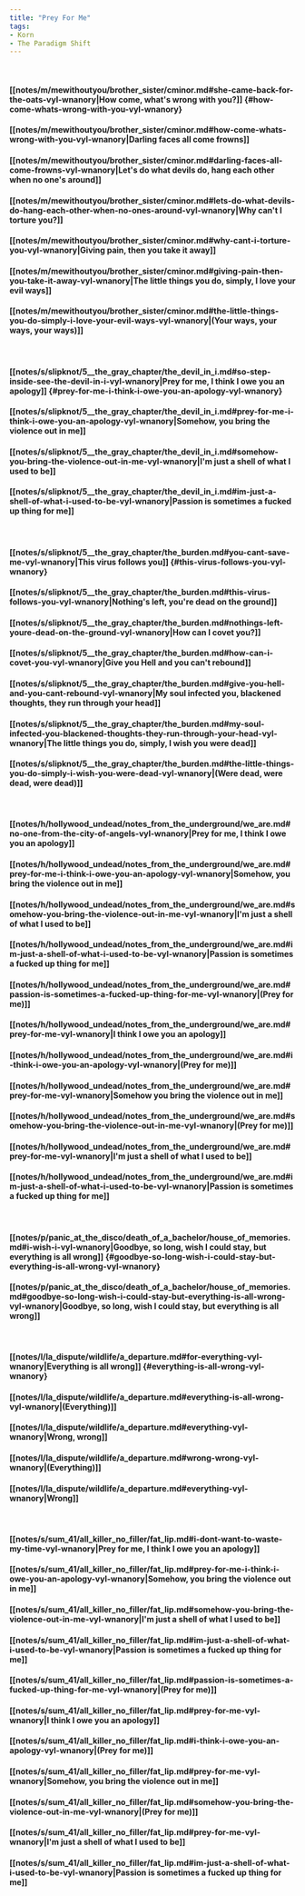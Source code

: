 ```yaml
---
title: "Prey For Me"
tags:
- Korn
- The Paradigm Shift
---
```

&nbsp;
#### [[notes/m/mewithoutyou/brother_sister/cminor.md#she-came-back-for-the-oats-vyl-wnanory|How come, what's wrong with you?]] {#how-come-whats-wrong-with-you-vyl-wnanory}
#### [[notes/m/mewithoutyou/brother_sister/cminor.md#how-come-whats-wrong-with-you-vyl-wnanory|Darling faces all come frowns]]
#### [[notes/m/mewithoutyou/brother_sister/cminor.md#darling-faces-all-come-frowns-vyl-wnanory|Let's do what devils do, hang each other when no one's around]]
#### [[notes/m/mewithoutyou/brother_sister/cminor.md#lets-do-what-devils-do-hang-each-other-when-no-ones-around-vyl-wnanory|Why can't I torture you?]]
#### [[notes/m/mewithoutyou/brother_sister/cminor.md#why-cant-i-torture-you-vyl-wnanory|Giving pain, then you take it away]]
#### [[notes/m/mewithoutyou/brother_sister/cminor.md#giving-pain-then-you-take-it-away-vyl-wnanory|The little things you do, simply, I love your evil ways]]
#### [[notes/m/mewithoutyou/brother_sister/cminor.md#the-little-things-you-do-simply-i-love-your-evil-ways-vyl-wnanory|(Your ways, your ways, your ways)]]
&nbsp;
#### [[notes/s/slipknot/5__the_gray_chapter/the_devil_in_i.md#so-step-inside-see-the-devil-in-i-vyl-wnanory|Prey for me, I think I owe you an apology]] {#prey-for-me-i-think-i-owe-you-an-apology-vyl-wnanory}
#### [[notes/s/slipknot/5__the_gray_chapter/the_devil_in_i.md#prey-for-me-i-think-i-owe-you-an-apology-vyl-wnanory|Somehow, you bring the violence out in me]]
#### [[notes/s/slipknot/5__the_gray_chapter/the_devil_in_i.md#somehow-you-bring-the-violence-out-in-me-vyl-wnanory|I'm just a shell of what I used to be]]
#### [[notes/s/slipknot/5__the_gray_chapter/the_devil_in_i.md#im-just-a-shell-of-what-i-used-to-be-vyl-wnanory|Passion is sometimes a fucked up thing for me]]
&nbsp;
#### [[notes/s/slipknot/5__the_gray_chapter/the_burden.md#you-cant-save-me-vyl-wnanory|This virus follows you]] {#this-virus-follows-you-vyl-wnanory}
#### [[notes/s/slipknot/5__the_gray_chapter/the_burden.md#this-virus-follows-you-vyl-wnanory|Nothing's left, you're dead on the ground]]
#### [[notes/s/slipknot/5__the_gray_chapter/the_burden.md#nothings-left-youre-dead-on-the-ground-vyl-wnanory|How can I covet you?]]
#### [[notes/s/slipknot/5__the_gray_chapter/the_burden.md#how-can-i-covet-you-vyl-wnanory|Give you Hell and you can't rebound]]
#### [[notes/s/slipknot/5__the_gray_chapter/the_burden.md#give-you-hell-and-you-cant-rebound-vyl-wnanory|My soul infected you, blackened thoughts, they run through your head]]
#### [[notes/s/slipknot/5__the_gray_chapter/the_burden.md#my-soul-infected-you-blackened-thoughts-they-run-through-your-head-vyl-wnanory|The little things you do, simply, I wish you were dead]]
#### [[notes/s/slipknot/5__the_gray_chapter/the_burden.md#the-little-things-you-do-simply-i-wish-you-were-dead-vyl-wnanory|(Were dead, were dead, were dead)]]
&nbsp;
#### [[notes/h/hollywood_undead/notes_from_the_underground/we_are.md#no-one-from-the-city-of-angels-vyl-wnanory|Prey for me, I think I owe you an apology]]
#### [[notes/h/hollywood_undead/notes_from_the_underground/we_are.md#prey-for-me-i-think-i-owe-you-an-apology-vyl-wnanory|Somehow, you bring the violence out in me]]
#### [[notes/h/hollywood_undead/notes_from_the_underground/we_are.md#somehow-you-bring-the-violence-out-in-me-vyl-wnanory|I'm just a shell of what I used to be]]
#### [[notes/h/hollywood_undead/notes_from_the_underground/we_are.md#im-just-a-shell-of-what-i-used-to-be-vyl-wnanory|Passion is sometimes a fucked up thing for me]]
#### [[notes/h/hollywood_undead/notes_from_the_underground/we_are.md#passion-is-sometimes-a-fucked-up-thing-for-me-vyl-wnanory|(Prey for me)]]
#### [[notes/h/hollywood_undead/notes_from_the_underground/we_are.md#prey-for-me-vyl-wnanory|I think I owe you an apology]]
#### [[notes/h/hollywood_undead/notes_from_the_underground/we_are.md#i-think-i-owe-you-an-apology-vyl-wnanory|(Prey for me)]]
#### [[notes/h/hollywood_undead/notes_from_the_underground/we_are.md#prey-for-me-vyl-wnanory|Somehow you bring the violence out in me]]
#### [[notes/h/hollywood_undead/notes_from_the_underground/we_are.md#somehow-you-bring-the-violence-out-in-me-vyl-wnanory|(Prey for me)]]
#### [[notes/h/hollywood_undead/notes_from_the_underground/we_are.md#prey-for-me-vyl-wnanory|I'm just a shell of what I used to be]]
#### [[notes/h/hollywood_undead/notes_from_the_underground/we_are.md#im-just-a-shell-of-what-i-used-to-be-vyl-wnanory|Passion is sometimes a fucked up thing for me]]
&nbsp;
#### [[notes/p/panic_at_the_disco/death_of_a_bachelor/house_of_memories.md#i-wish-i-vyl-wnanory|Goodbye, so long, wish I could stay, but everything is all wrong]] {#goodbye-so-long-wish-i-could-stay-but-everything-is-all-wrong-vyl-wnanory}
#### [[notes/p/panic_at_the_disco/death_of_a_bachelor/house_of_memories.md#goodbye-so-long-wish-i-could-stay-but-everything-is-all-wrong-vyl-wnanory|Goodbye, so long, wish I could stay, but everything is all wrong]]
&nbsp;
#### [[notes/l/la_dispute/wildlife/a_departure.md#for-everything-vyl-wnanory|Everything is all wrong]] {#everything-is-all-wrong-vyl-wnanory}
#### [[notes/l/la_dispute/wildlife/a_departure.md#everything-is-all-wrong-vyl-wnanory|(Everything)]]
#### [[notes/l/la_dispute/wildlife/a_departure.md#everything-vyl-wnanory|Wrong, wrong]]
#### [[notes/l/la_dispute/wildlife/a_departure.md#wrong-wrong-vyl-wnanory|(Everything)]]
#### [[notes/l/la_dispute/wildlife/a_departure.md#everything-vyl-wnanory|Wrong]]
&nbsp;
#### [[notes/s/sum_41/all_killer_no_filler/fat_lip.md#i-dont-want-to-waste-my-time-vyl-wnanory|Prey for me, I think I owe you an apology]]
#### [[notes/s/sum_41/all_killer_no_filler/fat_lip.md#prey-for-me-i-think-i-owe-you-an-apology-vyl-wnanory|Somehow, you bring the violence out in me]]
#### [[notes/s/sum_41/all_killer_no_filler/fat_lip.md#somehow-you-bring-the-violence-out-in-me-vyl-wnanory|I'm just a shell of what I used to be]]
#### [[notes/s/sum_41/all_killer_no_filler/fat_lip.md#im-just-a-shell-of-what-i-used-to-be-vyl-wnanory|Passion is sometimes a fucked up thing for me]]
#### [[notes/s/sum_41/all_killer_no_filler/fat_lip.md#passion-is-sometimes-a-fucked-up-thing-for-me-vyl-wnanory|(Prey for me)]]
#### [[notes/s/sum_41/all_killer_no_filler/fat_lip.md#prey-for-me-vyl-wnanory|I think I owe you an apology]]
#### [[notes/s/sum_41/all_killer_no_filler/fat_lip.md#i-think-i-owe-you-an-apology-vyl-wnanory|(Prey for me)]]
#### [[notes/s/sum_41/all_killer_no_filler/fat_lip.md#prey-for-me-vyl-wnanory|Somehow, you bring the violence out in me]]
#### [[notes/s/sum_41/all_killer_no_filler/fat_lip.md#somehow-you-bring-the-violence-out-in-me-vyl-wnanory|(Prey for me)]]
#### [[notes/s/sum_41/all_killer_no_filler/fat_lip.md#prey-for-me-vyl-wnanory|I'm just a shell of what I used to be]]
#### [[notes/s/sum_41/all_killer_no_filler/fat_lip.md#im-just-a-shell-of-what-i-used-to-be-vyl-wnanory|Passion is sometimes a fucked up thing for me]]
